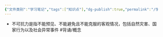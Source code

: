 ```yaml
---
{"文件类别":"学习笔记","tags":["知识点"],"dg-publish":true,"permalink":"/学习笔记studyup/知识点cheese/不可抗力/","dgPassFrontmatter":true,"created":"2024-09-18T20:09:18.379+08:00","updated":"2024-09-18T20:09:23.684+08:00"}
---
```


- 不可抗力是指不能预见、不能避免且不能克服的客观情况，包括自然灾害、国家行为以及社会异常事件 #背诵/概念 